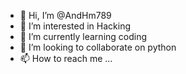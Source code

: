 - 👋 Hi, I’m @AndHm789
- 👀 I’m interested in Hacking 
- 🌱 I’m currently learning coding 
- 💞️ I’m looking to collaborate on python
- 📫 How to reach me ...

<!---
AndHm789/AndHm789 is a ✨ special ✨ repository because its `README.md` (this file) appears on your GitHub profile.
You can click the Preview link to take a look at your changes.
--->
